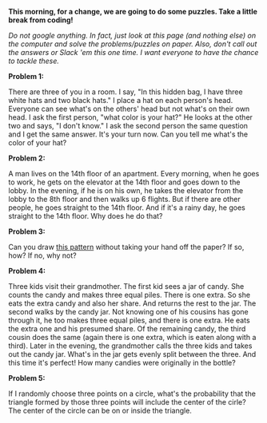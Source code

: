 **This morning, for a change, we are going to do some puzzles. Take a little break from coding!**

*Do not google anything. In fact, just look at this page (and nothing else) on the computer and solve the problems/puzzles on paper. Also, don't call out the answers or Slack 'em this one time. I want everyone to have the chance to tackle these.*

**Problem 1:**

There are three of you in a room. I say, "In this hidden bag, I have three white hats and two black hats." I place a hat on each person's head. Everyone can see what's on the others' head but not what's on their own head. I ask the first person, "what color is your hat?" He looks at the other two and says, "I don't know." I ask the second person the same question and I get the same answer. It's your turn now. Can you tell me what's the color of your hat?

**Problem 2:**

A man lives on the 14th floor of an apartment. Every morning, when he goes to work, he gets on the elevator at the 14th floor and goes down to the lobby. In the evening, if he is on his own, he takes the elevator from the lobby to the 8th floor and then walks up 6 flights. But if there are other people, he goes straight to the 14th floor. And if it's a rainy day, he goes straight to the 14th floor. Why does he do that?

**Problem 3:**

Can you draw [this pattern](square.gif) without taking your hand off the paper? If so, how? If no, why not?

**Problem 4:**

Three kids visit their grandmother. The first kid sees a jar of candy. She counts the candy and makes three equal piles. There is one extra. So she eats the extra candy and also her share. And returns the rest to the jar. The second walks by the candy jar. Not knowing one of his cousins has gone through it, he too makes three equal piles, and there is one extra. He eats the extra one and his presumed share. Of the remaining candy, the third cousin does the same (again there is one extra, which is eaten along with a third). Later in the evening, the grandmother calls the three kids and takes out the candy jar. What's in the jar gets evenly split between the three. And this time it's perfect! How many candies were originally in the bottle?

**Problem 5:**

If I randomly choose three points on a circle, what's the probability that the triangle formed by those three points will include the center of the cirle? The center of the circle can be on or inside the triangle.
